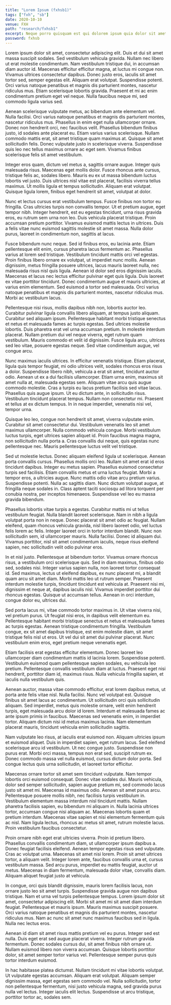 ```yaml
---
title: "Lorem Ipsum (fxhsb1)"
tags: ["fxh", "sb"]
date: 2020-10-10
venue: FXH
path: "research/fxhsb1"
excerpt: Neque porro quisquam est qui dolorem ipsum quia dolor sit amet, consectetur, adipisci velit...
password: fxhsb
---
```


Lorem ipsum dolor sit amet, consectetur adipiscing elit. Duis et dui sit amet massa suscipit sodales. Sed vestibulum vehicula gravida. Nullam nec libero ut erat molestie condimentum. Nam vestibulum tristique dui, in accumsan diam auctor id. Maecenas efficitur efficitur magna, at luctus mi congue non. Vivamus ultrices consectetur dapibus. Donec justo eros, iaculis sit amet tortor sed, semper egestas elit. Aliquam erat volutpat. Suspendisse potenti. Orci varius natoque penatibus et magnis dis parturient montes, nascetur ridiculus mus. Etiam scelerisque lobortis gravida. Praesent et mi ac enim condimentum pretium eget vel neque. Nulla faucibus neque mi, sed commodo ligula varius sed.

Aenean scelerisque vulputate metus, ac bibendum ante elementum vel. Nulla facilisi. Orci varius natoque penatibus et magnis dis parturient montes, nascetur ridiculus mus. Phasellus in enim eget nulla ullamcorper ornare. Donec non hendrerit orci, nec faucibus velit. Phasellus bibendum finibus justo, id sodales ante placerat eu. Etiam varius varius scelerisque. Nullam commodo mattis erat, sit amet tristique quam maximus at. Quisque sit amet sollicitudin felis. Donec vulputate justo in scelerisque viverra. Suspendisse quis leo nec tellus maximus ornare ac eget sem. Vivamus finibus scelerisque felis sit amet vestibulum.

Integer eros quam, dictum vel metus a, sagittis ornare augue. Integer quis malesuada risus. Maecenas eget mollis dolor. Fusce rhoncus ante cursus, tristique felis ac, sodales libero. Mauris eu ex ut massa bibendum luctus lobortis vel justo. Duis ultrices nisl vitae est placerat, facilisis viverra tellus maximus. Ut mollis ligula et tempus sollicitudin. Aliquam erat volutpat. Quisque ligula lorem, finibus eget hendrerit sit amet, volutpat at dolor.

Nunc et lectus cursus erat vestibulum tempus. Fusce finibus non tortor eu fringilla. Cras ultricies turpis non convallis tempor. Ut et pretium augue, eget tempor nibh. Integer hendrerit, est eu egestas tincidunt, urna risus gravida eros, eu rutrum sem urna non leo. Duis vehicula placerat tristique. Proin accumsan pretium porttitor. Vivamus euismod mattis lectus in ultrices. Duis a felis vitae nunc euismod sagittis molestie sit amet massa. Nulla dolor purus, laoreet in condimentum non, sagittis at lacus.

Fusce bibendum nunc neque. Sed id finibus eros, eu lacinia ante. Etiam pellentesque elit enim, cursus pharetra lacus fermentum ac. Phasellus varius at lorem sed tristique. Vestibulum tincidunt mattis orci vel egestas. Proin finibus libero ornare ex volutpat, ut imperdiet nunc mollis. Aenean dignissim, metus fringilla posuere ultrices, lacus mauris laoreet nulla, nec malesuada risus nisl quis ligula. Aenean id dolor sed eros dignissim iaculis. Maecenas et lacus nec lectus efficitur pulvinar eget quis ligula. Duis laoreet ex vitae porttitor tincidunt. Donec condimentum augue et mauris ultricies, at varius enim elementum. Sed euismod a tortor sed malesuada. Orci varius natoque penatibus et magnis dis parturient montes, nascetur ridiculus mus. Morbi ac vestibulum lacus.

Pellentesque nisi risus, mollis dapibus nibh non, lobortis auctor leo. Curabitur pulvinar ligula convallis libero aliquam, at tempus justo aliquam. Curabitur sed aliquam ipsum. Pellentesque habitant morbi tristique senectus et netus et malesuada fames ac turpis egestas. Sed ultrices molestie lobortis. Duis pharetra erat vel urna accumsan pretium. In molestie interdum placerat. Nullam pretium dui vel neque viverra, eget rutrum quam vestibulum. Mauris commodo et velit id dignissim. Fusce ligula arcu, ultrices sed leo vitae, posuere egestas neque. Sed vitae condimentum augue, vel congue arcu.

Nunc maximus iaculis ultrices. In efficitur venenatis tristique. Etiam placerat, ligula quis tempor feugiat, mi odio ultrices velit, sodales rhoncus eros risus a dolor. Suspendisse libero nibh, vehicula a erat sit amet, tincidunt auctor odio. Aenean ut ex a dui facilisis ullamcorper. Etiam urna enim, maximus sit amet nulla at, malesuada egestas sem. Aliquam vitae arcu quis augue commodo molestie. Cras a turpis eu lacus pretium facilisis sed vitae lacus. Phasellus quis augue ipsum. Ut eu dictum ante, in sollicitudin risus. Vestibulum tincidunt placerat tempus. Nullam non consectetur mi. Praesent et tellus at ex dictum tempus. In in neque imperdiet, venenatis nisi vel, tempor urna.

Quisque leo leo, congue non hendrerit sit amet, viverra vulputate enim. Curabitur sit amet consectetur dui. Vestibulum venenatis leo sit amet maximus ullamcorper. Nulla commodo vehicula congue. Morbi vestibulum luctus turpis, eget ultrices sapien aliquet id. Proin faucibus magna magna, non sollicitudin nulla porta a. Cras convallis dui neque, quis egestas nunc pellentesque nec. Mauris pellentesque luctus velit vel tristique.

Sed ut molestie lectus. Donec aliquam eleifend ligula ut scelerisque. Aenean porta convallis cursus. Phasellus mollis orci leo. Nullam sit amet erat id eros tincidunt dapibus. Integer eu metus sapien. Phasellus euismod consectetur turpis sed facilisis. Etiam convallis metus et urna luctus feugiat. Morbi a tempor eros, a ultricies augue. Nunc mattis odio vitae arcu pretium varius. Suspendisse potenti. Nulla ac sagittis diam. Nunc dictum volutpat augue, at fringilla neque sodales in. Class aptent taciti sociosqu ad litora torquent per conubia nostra, per inceptos himenaeos. Suspendisse vel leo eu massa gravida bibendum.

Phasellus lobortis vitae turpis a egestas. Curabitur mattis mi ut tellus vestibulum feugiat. Nulla blandit laoreet scelerisque. Nam in nibh a ligula volutpat porta non in neque. Donec placerat sit amet odio ac feugiat. Nullam eleifend, quam rhoncus vehicula gravida, nisl libero laoreet odio, vel luctus felis lorem ac felis. Integer laoreet orci in tortor interdum blandit. Nunc non sollicitudin sem, id ullamcorper mauris. Nulla facilisi. Donec id aliquam dui. Vivamus porttitor, nisl sit amet condimentum iaculis, neque risus eleifend sapien, nec sollicitudin velit odio pulvinar eros.

In et nisl justo. Pellentesque at bibendum tortor. Vivamus ornare rhoncus risus, a vestibulum orci scelerisque quis. Sed in diam maximus, finibus odio sed, sodales nisi. Integer varius sapien nulla, non laoreet tortor consequat id. Sed maximus, lectus ut eleifend dapibus, ex nunc placerat mi, a blandit quam arcu sit amet diam. Morbi mattis leo ut rutrum semper. Praesent interdum molestie turpis, tincidunt tincidunt est vehicula at. Praesent nisi mi, dignissim et neque at, dapibus iaculis nisl. Vivamus imperdiet porttitor dui rhoncus egestas. Quisque ut accumsan tellus. Aenean in orci interdum, congue dolor eu, ultrices dui.

Sed porta lacus mi, vitae commodo tortor maximus in. Ut vitae viverra nisi, vel pretium purus. Ut feugiat nisi eros, in dapibus velit elementum eu. Pellentesque habitant morbi tristique senectus et netus et malesuada fames ac turpis egestas. Aenean tristique condimentum fringilla. Vestibulum congue, ex sit amet dapibus tristique, est enim molestie diam, sit amet tristique felis nisl ut eros. Ut vel dui sit amet dui pulvinar placerat. Nunc vestibulum enim eros, eget pretium neque venenatis eget.

Etiam facilisis erat egestas efficitur elementum. Donec laoreet leo ullamcorper diam condimentum mattis id lacinia lorem. Suspendisse potenti. Vestibulum euismod quam pellentesque sapien sodales, eu vehicula leo pretium. Pellentesque convallis vestibulum diam at luctus. Praesent eget nisi hendrerit, porttitor diam id, maximus risus. Nulla vehicula fringilla sapien, et iaculis nulla vestibulum quis.

Aenean auctor, massa vitae commodo efficitur, erat lorem dapibus metus, ut porta ante felis vitae nisl. Nulla facilisi. Nunc vel volutpat est. Quisque finibus sit amet lacus ac condimentum. Ut sollicitudin orci quis sollicitudin aliquam. Sed imperdiet, metus quis molestie ornare, velit enim hendrerit turpis, eget malesuada arcu dolor id lorem. Interdum et malesuada fames ac ante ipsum primis in faucibus. Maecenas sed venenatis enim, in imperdiet tortor. Aliquam dictum nisi id metus maximus lacinia. Nam elementum placerat mauris, tincidunt vehicula enim sollicitudin sagittis.

Nam vulputate leo risus, at iaculis erat euismod non. Aliquam ultricies ipsum et euismod aliquet. Duis in imperdiet sapien, eget rutrum lacus. Sed eleifend scelerisque arcu id vestibulum. Ut nec congue justo. Suspendisse non purus erat. Morbi orci massa, tempus non erat sed, suscipit rutrum ex. Donec commodo massa vel nulla euismod, cursus dictum dolor porta. Sed congue lectus quis urna sollicitudin, et laoreet tortor efficitur.

Maecenas ornare tortor sit amet sem tincidunt vulputate. Nam tempor lobortis orci euismod consequat. Donec vitae sodales dui. Mauris vehicula, dolor sed semper sollicitudin, sapien augue pretium mi, sed commodo lacus justo sit amet mi. Maecenas id maximus odio. Aenean sit amet purus arcu. Pellentesque posuere mollis nibh, nec facilisis turpis vestibulum in. Vestibulum elementum massa interdum nisl tincidunt mattis. Nullam pharetra facilisis sapien, eu bibendum mi aliquam in. Nulla lacinia ultrices tortor, accumsan congue nisi aliquam ac. Maecenas lobortis quam et pretium interdum. Maecenas vitae sapien et nisi elementum fermentum quis ac nisl. Nam ligula lectus, rhoncus ac metus sit amet, rutrum molestie lacus. Proin vestibulum faucibus consectetur.

Proin ornare nibh eget erat ultricies viverra. Proin id pretium libero. Phasellus convallis condimentum diam, ut ullamcorper ipsum dapibus a. Donec feugiat facilisis eleifend. Aenean tempor egestas risus sed vulputate. Cras ac volutpat urna. Maecenas sit amet nisi lorem. Proin sit amet ultrices tortor, a aliquam velit. Integer lorem ante, faucibus convallis urna et, cursus vestibulum massa. Sed arcu purus, imperdiet eu mattis feugiat, auctor ut metus. Maecenas in diam fermentum, malesuada dolor vitae, convallis diam. Aliquam aliquet feugiat justo at vehicula.

In congue, orci quis blandit dignissim, mauris lorem facilisis lacus, non ornare justo leo sit amet turpis. Suspendisse gravida augue non dapibus tristique. Nam et urna vel turpis pellentesque tempus. Lorem ipsum dolor sit amet, consectetur adipiscing elit. Morbi sit amet mi sit amet diam interdum feugiat. Pellentesque et mauris ipsum. Mauris maximus suscipit posuere. Orci varius natoque penatibus et magnis dis parturient montes, nascetur ridiculus mus. Nam ac nunc sit amet nunc maximus faucibus sed in ligula. Nulla nec lectus eros.

Aenean id diam sit amet risus mattis pretium vel eu purus. Integer sed est nulla. Duis eget erat sed augue placerat viverra. Integer rutrum gravida fermentum. Donec sodales cursus dui, sit amet finibus nibh ornare ut. Nullam euismod libero non viverra accumsan. Quisque lobortis porttitor dolor, sit amet semper tortor varius vel. Pellentesque semper purus quis tortor interdum euismod.

In hac habitasse platea dictumst. Nullam tincidunt mi vitae lobortis volutpat. Ut vulputate egestas accumsan. Aliquam erat volutpat. Aliquam semper dignissim massa, eget egestas sem commodo vel. Nulla sollicitudin, tortor non pellentesque fermentum, nisi justo vehicula magna, sed gravida purus nulla vel lectus. Integer iaculis elit lectus. Suspendisse ut arcu tristique, porttitor tortor ac, sodales sem.

